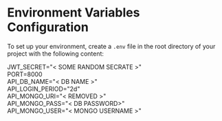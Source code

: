 # Environment Variables Configuration

To set up your environment, create a `.env` file in the root directory of your project with the following content:



JWT_SECRET="< SOME RANDOM SECRATE >"<br/>
PORT=8000<br/>
API_DB_NAME="< DB NAME >"<br/>
API_LOGIN_PERIOD="2d"<br/>
API_MONGO_URI="< REMOVED >"<br/>
API_MONGO_PASS="< DB PASSWORD>"<br/>
API_MONGO_USER="< MONGO USERNAME >"<br/>
